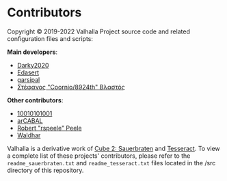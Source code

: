 # Contributors
Copyright © 2019-2022 Valhalla Project source code and related configuration files and scripts:

**Main developers**:
- [Darky2020](https://github.com/Darky2020)
- [Edasert](https://github.com/edasert)
- [garsipal](https://github.com/garsipal)
- [Στέφανος "Coornio/8924th" Βλαστός](https://github.com/coornio)

**Other contributors**:
- [10010101001](https://github.com/10010101001)
- [arCABAL](https://github.com/arCABAL)
- [Robert "rspeele" Peele](https://github.com/rspeele)
- [Waldhar](https://github.com/WallaceWallaceWallace)

Valhalla is a derivative work of [Cube 2: Sauerbraten](http://sauerbraten.org) and [Tesseract](http://tesseract.gg/). To view a complete list of these projects' contributors, please refer to the `readme_sauerbraten.txt` and `readme_tesseract.txt` files located in the /src directory of this repository.
